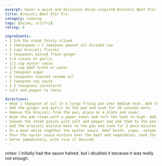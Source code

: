 ```yaml
---
excerpt: Savor a quick and delicious Asian-inspired Broccoli Beef Stir Fry, bursting with tender steak, fresh broccoli, and flavorful sauce.
title: Broccoli Beef Stir Fry
category: cooking
tags: [asian, stirfry]
rating: 8

ingredients:
- 1 1/4 lbs steak thinly sliced
- 1 tablespoon + 1 teaspoon peanut oil divided use
- 2 cups broccoli florets
- 2 teaspoons minced fresh ginger
- 3-4 cloves of garlic
- 1/2 cup oyster sauce
- 1/2 cup beef broth or water
- 2 teaspoon sugar
- 4 teaspoons toasted sesame oil
- 2 teaspoon soy sauce
- 2-3 teaspoons cornstarch
- salt and pepper to taste

directions:
- Heat 1 teaspoon of oil in a large frying pan over medium heat. Add the broccoli and cook for approximately 4 minutes or until tender.
- Add the ginger and garlic to the pan and cook for 30 seconds more.
- Remove the broccoli from the pan; place on a plate and cover.
- Wipe the pan clean with a paper towel and turn the heat to high. Add the remaining tablespoon of oil.
- Season the steak pieces with salt and pepper and add them to the pan in a single layer - you may need to do this step in batches. Cook for 3-4 minutes on each side until browned and cooked through.
- Add the broccoli mixture back to the pan and cook for 2 more minutes or until warmed through.
- In a bowl whisk together the oyster sauce, beef broth, sugar, sesame oil and soy sauce. In a small bowl mix the cornstarch with a tablespoon of cold water.
- Pour the oyster sauce mixture over the beef and vegetables; cook for 30 seconds. Add the cornstarch and bring to a boil; cook for 1 more minute or until sauce has just started to thicken.
- Serve immediately, with rice if desired.
---
```


notes: I initially had the sauce halved. but i doubled it because it was really not enough.